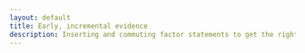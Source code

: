 ```yaml
---
layout: default
title: Early, incremental evidence
description: Inserting and commuting factor statements to get the right incremental sequencing.
---
```


